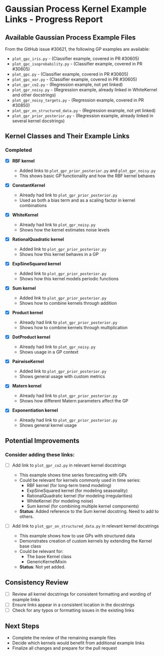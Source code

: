 # Gaussian Process Kernel Example Links - Progress Report

## Available Gaussian Process Example Files
From the GitHub issue #30621, the following GP examples are available:

- `plot_gpc_iris.py` - (Classifier example, covered in PR #30605)
- `plot_gpc_isoprobability.py` - (Classifier example, covered in PR #30605)
- `plot_gpc.py` - (Classifier example, covered in PR #30605)
- `plot_gpc_xor.py` - (Classifier example, covered in PR #30605)
- `plot_gpr_co2.py` - (Regression example, not yet linked)
- `plot_gpr_noisy.py` - (Regression example, already linked in WhiteKernel and other docstrings)
- `plot_gpr_noisy_targets.py` - (Regression example, covered in PR #30850)
- `plot_gpr_on_structured_data.py` - (Regression example, not yet linked)
- `plot_gpr_prior_posterior.py` - (Regression example, already linked in several kernel docstrings)

## Kernel Classes and Their Example Links

### Completed
- [x] **RBF kernel**
  - Added links to `plot_gpr_prior_posterior.py` and `plot_gpr_noisy.py`
  - This shows basic GP functionality and how the RBF kernel behaves

- [x] **ConstantKernel**
  - Already had link to `plot_gpr_prior_posterior.py`
  - Used as both a bias term and as a scaling factor in kernel combinations

- [x] **WhiteKernel**
  - Already had link to `plot_gpr_noisy.py`
  - Shows how the kernel estimates noise levels

- [x] **RationalQuadratic kernel**
  - Added link to `plot_gpr_prior_posterior.py`
  - Shows how this kernel behaves in a GP

- [x] **ExpSineSquared kernel**
  - Added link to `plot_gpr_prior_posterior.py`
  - Shows how this kernel models periodic functions

- [x] **Sum kernel**
  - Added link to `plot_gpr_prior_posterior.py`
  - Shows how to combine kernels through addition

- [x] **Product kernel**
  - Already had link to `plot_gpr_prior_posterior.py`
  - Shows how to combine kernels through multiplication

- [x] **DotProduct kernel**
  - Already had link to `plot_gpr_noisy.py`
  - Shows usage in a GP context

- [x] **PairwiseKernel**
  - Added link to `plot_gpr_prior_posterior.py`
  - Shows general usage with custom metrics

- [x] **Matern kernel**
  - Already had link to `plot_gpr_prior_posterior.py`
  - Shows how different Matern parameters affect the GP

- [x] **Exponentiation kernel**
  - Already had link to `plot_gpr_prior_posterior.py`
  - Shows general kernel usage

## Potential Improvements

### Consider adding these links:
- [ ] Add link to `plot_gpr_co2.py` in relevant kernel docstrings
  - This example shows time series forecasting with GPs
  - Could be relevant for kernels commonly used in time series:
    - RBF kernel (for long-term trend modeling)
    - ExpSineSquared kernel (for modeling seasonality)
    - RationalQuadratic kernel (for modeling irregularities)
    - WhiteKernel (for modeling noise)
    - Sum kernel (for combining multiple kernel components)
  - **Status**: Added reference to the Sum kernel docstring. Need to add to others.

- [ ] Add link to `plot_gpr_on_structured_data.py` in relevant kernel docstrings
  - This example shows how to use GPs with structured data
  - Demonstrates creation of custom kernels by extending the Kernel base class
  - Could be relevant for:
    - The base Kernel class
    - GenericKernelMixin
  - **Status**: Not yet added.

## Consistency Review
- [ ] Review all kernel docstrings for consistent formatting and wording of example links
- [ ] Ensure links appear in a consistent location in the docstrings
- [ ] Check for any typos or formatting issues in the existing links

## Next Steps
- Complete the review of the remaining example files
- Decide which kernels would benefit from additional example links
- Finalize all changes and prepare for the pull request
